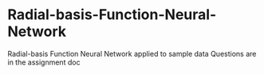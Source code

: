 # Radial-basis-Function-Neural-Network
Radial-basis Function Neural Network applied to sample data
Questions are in the assignment doc 
